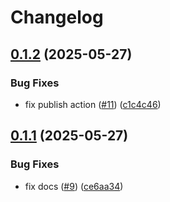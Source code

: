 # Changelog

## [0.1.2](https://github.com/gemini-testing/testplane-mcp/compare/v0.1.1...v0.1.2) (2025-05-27)


### Bug Fixes

* fix publish action ([#11](https://github.com/gemini-testing/testplane-mcp/issues/11)) ([c1c4c46](https://github.com/gemini-testing/testplane-mcp/commit/c1c4c46ae64ef9b91d40b4065e8053e787b71e3c))

## [0.1.1](https://github.com/gemini-testing/testplane-mcp/compare/v0.1.0...v0.1.1) (2025-05-27)


### Bug Fixes

* fix docs ([#9](https://github.com/gemini-testing/testplane-mcp/issues/9)) ([ce6aa34](https://github.com/gemini-testing/testplane-mcp/commit/ce6aa34cec7d1e85f1f888f0b7b452e3c0596cd5))
